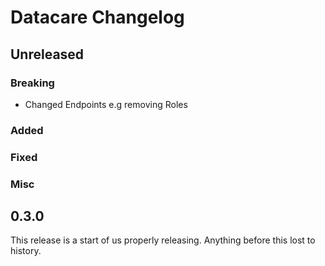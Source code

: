 # Datacare Changelog

## Unreleased

### Breaking

- Changed Endpoints e.g removing Roles

### Added

### Fixed

### Misc

## 0.3.0
This release is a start of us properly releasing. Anything before this lost to
history.
